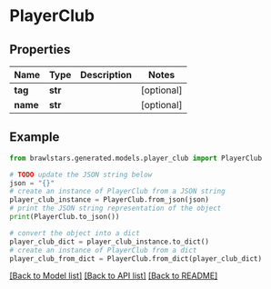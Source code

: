 # PlayerClub


## Properties

Name | Type | Description | Notes
------------ | ------------- | ------------- | -------------
**tag** | **str** |  | [optional] 
**name** | **str** |  | [optional] 

## Example

```python
from brawlstars.generated.models.player_club import PlayerClub

# TODO update the JSON string below
json = "{}"
# create an instance of PlayerClub from a JSON string
player_club_instance = PlayerClub.from_json(json)
# print the JSON string representation of the object
print(PlayerClub.to_json())

# convert the object into a dict
player_club_dict = player_club_instance.to_dict()
# create an instance of PlayerClub from a dict
player_club_from_dict = PlayerClub.from_dict(player_club_dict)
```
[[Back to Model list]](../README.md#documentation-for-models) [[Back to API list]](../README.md#documentation-for-api-endpoints) [[Back to README]](../README.md)


